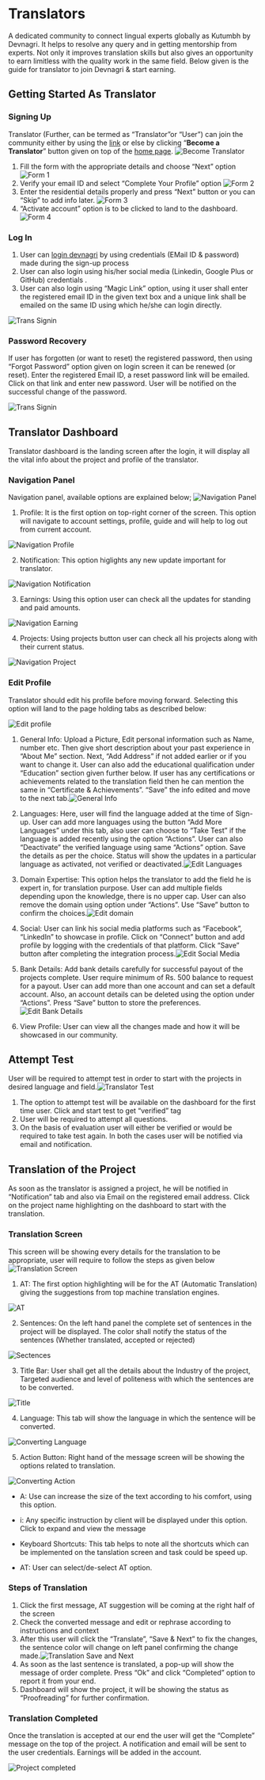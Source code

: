 # Translators

A dedicated community to connect lingual experts globally as Kutumbh by Devnagri. It helps to resolve any query and in getting mentorship from experts. Not only it improves translation skills but also gives an opportunity to earn limitless with the quality work in the same field. Below given is the guide for translator to join Devnagri & start earning.

## Getting Started As Translator

### Signing Up

Translator (Further, can be termed as “Translator”or “User”) can join the community either by using the [link](https://kutumbh.devnagri.com/) or else by clicking “**Become a Translator**” button given on top of the [home page](https://www.devnagri.com/). ![Become Translator](./images/trans_signup.png)

1. Fill the form with the appropriate details and choose “Next” option ![Form 1](./images/trans_signup_form1.png)
2. Verify your email ID and select “Complete Your Profile” option ![Form 2](./images/trans_signup_form2.png)
3. Enter the residential details properly and press “Next” button or you can “Skip” to add info later. ![Form 3](./images/trans_signup_form3.png)
4. “Activate account” option is to be clicked to land to the dashboard. ![Form 4](./images/trans_signup_form4.png)

### Log In

1. User can [login devnagri](https://app.devnagri.com/login) by using credentials (EMail ID & password) made during the sign-up process
2. User can also login using his/her social media (Linkedin, Google Plus or GitHub) credentials .
3. User can also login using “Magic Link” option, using it user shall enter the registered email ID in the given text box and a unique link shall be emailed on the same ID using which he/she can login directly.

![Trans Signin](./images/Sign_in_trans.png)

### Password Recovery

If user has forgotten (or want to reset)  the registered password, then using “Forgot Password” option given on login screen it can be renewed (or reset). Enter the registered Email ID, a reset password link will be emailed. Click on that link and enter new password. User will be notified on the successful change of the password.

![Trans Signin](./images/Sign_in_trans.png)

## Translator Dashboard

Translator dashboard is the landing screen after the login, it will display all the vital info about the project and profile of the translator.

### Navigation Panel

Navigation panel, available options are explained below;
![Navigation Panel](./images/navigation_panel.png)

1. Profile: It is the first option on top-right corner of the screen. This option will navigate to account settings, profile, guide and will help to log out from current account.

![Navigation Profile](./images/nav_profile.png)

2. Notification: This option higlights any new update important for translator.

![Navigation Notification](./images/nav_notification.png)

3. Earnings: Using this option user can check all the updates for standing and paid amounts.

![Navigation Earning](./images/nav_earning.png)

4. Projects: Using projects button user can check all his projects along with their current status.

![Navigation Project](./images/nav_project.png)

### Edit Profile

Translator should edit his profile before moving forward. Selecting this option will land to the page holding tabs as described below:

![Edit profile](./images/trans_edit_profile.png)

1. General Info: Upload a Picture, Edit personal information such as Name, number etc. Then give short description about your past experience in “About Me” section. Next, “Add Address” if not added earlier or if you want to change it. User can also add the educational qualification under “Education” section given further below. If user has any certifications or achievements related to the translation field then he can mention the same in “Certificate & Achievements”. “Save” the info edited and move to the next tab.![General Info](./images/trans_info.png)

2. Languages: Here, user will find the language added at the time of Sign-up. User can add more languages using the button “Add More Languages” under this tab, also user can choose to “Take Test” if the language is added recently using the option “Actions”. User can also “Deactivate” the verified language using same “Actions” option. Save the details as per the choice. Status will show the updates in a particular language as activated, not verified or deactivated.![Edit Languages](./images/trans_edit_lang.png)

3. Domain Expertise: This option helps the translator to add the field he is expert in, for translation purpose. User can add multiple fields depending upon the knowledge, there is no upper cap. User can also remove the domain using option under “Actions”. Use “Save” button to confirm the choices.![Edit domain](./images/trans_domain.png)

4. Social: User can link his social media platforms such as “Facebook”, “LinkedIn” to showcase in profile. Click on “Connect” button and add profile by logging with the credentials of that platform. Click “Save” button after completing the integration process.![Edit Social Media](./images/trans_social.png)

5. Bank Details: Add bank details carefully for successful payout of the projects complete. User require minimum of Rs. 500 balance to request for a payout. User can add more than one account and can set a default account. Also, an account details can be deleted using the option under “Actions”. Press “Save” button to store the preferences.![Edit Bank Details](./images/trans_bank.png)

6. View Profile: User can view all the changes made and how it will be showcased in our community.

## Attempt Test

User will be required to attempt test in order to start with the projects in desired language and field.![Translator Test](./images/trans_test.png)

1. The option to attempt test will be available on the dashboard for the first time user. Click and start test to get “verified” tag
2. User will be required to attempt all questions.
3. On the basis of evaluation user will either be verified or would be required to take test again. In both the cases user will be notified via email and notification.

## Translation of the Project

As soon as the translator is assigned a project, he will be notified in “Notification” tab and also via Email on the registered email address. Click on the project name highlighting on the dashboard to start with the translation.

### Translation Screen

This screen will be showing every details for the translation to be appropriate, user will require to follow the steps as given below![Translation Screen](./images/translation_screen.png)

1. AT: The first option highlighting will be for the AT (Automatic Translation) giving the suggestions from top machine translation engines.

![AT](./images/Trans_AT.png)

2. Sentences: On the left hand panel the complete set of sentences in the project will be displayed. The color shall notify the status of the sentences (Whether translated, accepted or rejected)

![Sectences](./images/trans_sentence.png)

3. Title Bar: User shall get all the details about the Industry of the project, Targeted audience and level of politeness with which the sentences are to be converted.

![Title](./images/trans_title.png)

4. Language: This tab will show the language in which the sentence will be converted.

![Converting Language](./images/trans_lang_convert.png)

5. Action Button: Right hand of the message screen will be showing the options related to translation.

![Converting Action](./images/trans_lang_action.png)

* A: Use can increase the size of the text according to his comfort, using this option.

* i: Any specific instruction by client will be displayed under this option. Click to expand and view the message

* Keyboard Shortcuts: This tab helps to note all the shortcuts which can be implemented on the tanslation screen and task could be speed up.

* AT: User can select/de-select AT option.

### Steps of Translation

1. Click the first message, AT suggestion will be coming at the right half of the screen
2. Check the converted message and edit or rephrase according to instructions and context
3. After this user will click the “Translate”, “Save & Next” to fix the changes, the sentence color will change on left panel confirming the change made.![Translation Save and Next](./images/trans_lang_save.png)
4. As soon as the last sentence is translated, a pop-up will show the message of order complete. Press “Ok” and click “Completed” option to report it from your end.
5. Dashboard will show the project, it will be showing the status as “Proofreading” for further confirmation.

### Translation Completed

Once the translation is accepted at our end the user will get the “Complete” message on the top of the project. A notification and email will be sent to the user credentials. Earnings will be added in the account.

![Project completed](./images/trans_project_completed.png)
